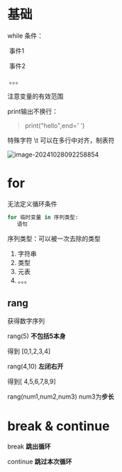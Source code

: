 # 基础

while 条件：

​	事件1

​	事件2

​	。。。



注意变量的有效范围

print输出不换行：

> print("hello",end=' ')



特殊字符  \t 可以在多行中对齐，制表符

![image-20241028092258854](https://zilong-blog-butterfly.oss-cn-shanghai.aliyuncs.com/article/image-20241028092258854.png)





# for

无法定义循环条件

 ```python
 for 临时变量 in 序列类型:
 	语句
 ```

序列类型：可以被一次去除的类型

1. 字符串
2. 类型
3. 元表
4. 。。。

## rang

获得数字序列

rang(5) **不包括5本身**

得到 [0,1,2,3,4]

rang(4,10) **左闭右开**

得到[ 4,5,6,7,8,9]

rang(num1,num2,num3) num3为**步长**





# break & continue

break **跳出循环**

continue **跳过本次循环**



